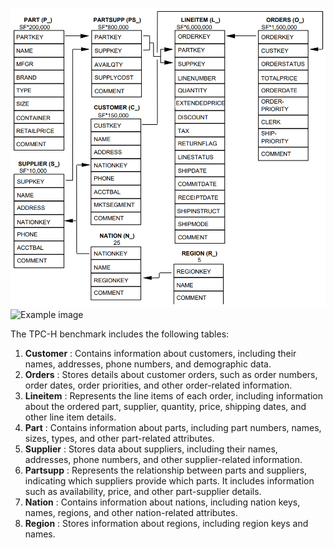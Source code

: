 ![Example image](./images/TPC-H-Schema.png) 
<img src="./images/TPC-H-Schema.png.png" alt="Example image" width="500" height="300">

The TPC-H benchmark includes the following tables:

1. **Customer** : Contains information about customers, including their names, addresses, phone numbers, and demographic data.
2. **Orders** : Stores details about customer orders, such as order numbers, order dates, order priorities, and other order-related information.
3. **Lineitem** : Represents the line items of each order, including information about the ordered part, supplier, quantity, price, shipping dates, and other line item details.
4. **Part** : Contains information about parts, including part numbers, names, sizes, types, and other part-related attributes.
5. **Supplier** : Stores data about suppliers, including their names, addresses, phone numbers, and other supplier-related information.
6. **Partsupp** : Represents the relationship between parts and suppliers, indicating which suppliers provide which parts. It includes information such as availability, price, and other part-supplier details.
7. **Nation** : Contains information about nations, including nation keys, names, regions, and other nation-related attributes.
8. **Region** : Stores information about regions, including region keys and names.
